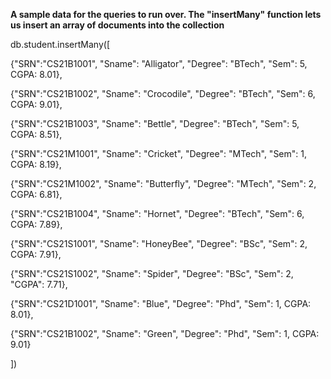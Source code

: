 **A sample data for the queries to run over. 
The "insertMany" function lets us insert an array of documents into the collection**



db.student.insertMany([

{"SRN":"CS21B1001", "Sname": "Alligator", "Degree": "BTech", "Sem": 5, CGPA: 8.01},

{"SRN":"CS21B1002", "Sname": "Crocodile", "Degree": "BTech", "Sem": 6, CGPA: 9.01}, 

{"SRN":"CS21B1003", "Sname": "Bettle", "Degree": "BTech", "Sem": 5, CGPA: 8.51}, 

{"SRN":"CS21M1001", "Sname": "Cricket", "Degree": "MTech", "Sem": 1, CGPA: 8.19}, 

{"SRN":"CS21M1002", "Sname": "Butterfly", "Degree": "MTech", "Sem": 2, CGPA: 6.81}, 

{"SRN":"CS21B1004", "Sname": "Hornet", "Degree": "BTech", "Sem": 6, CGPA: 7.89}, 

{"SRN":"CS21S1001", "Sname": "HoneyBee", "Degree": "BSc", "Sem": 2, CGPA: 7.91}, 

{"SRN":"CS21S1002", "Sname": "Spider", "Degree": "BSc", "Sem": 2, "CGPA": 7.71}, 

{"SRN":"CS21D1001", "Sname": "Blue", "Degree": "Phd", "Sem": 1, CGPA: 8.01}, 

{"SRN":"CS21B1002", "Sname": "Green", "Degree": "Phd", "Sem": 1, CGPA: 9.01}

])
